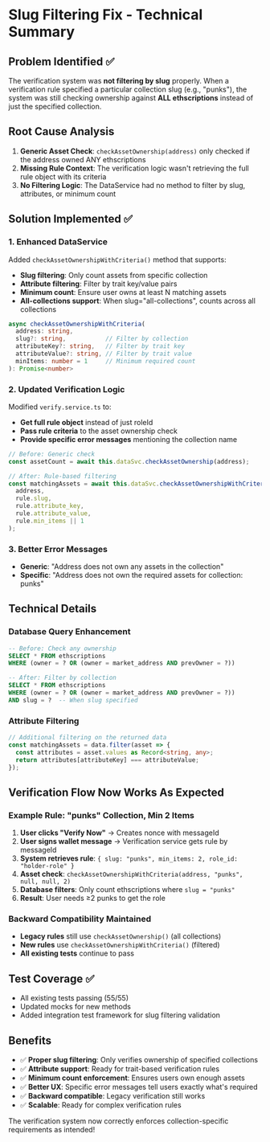 # Slug Filtering Fix - Technical Summary

## Problem Identified ✅
The verification system was **not filtering by slug** properly. When a verification rule specified a particular collection slug (e.g., "punks"), the system was still checking ownership against **ALL ethscriptions** instead of just the specified collection.

## Root Cause Analysis
1. **Generic Asset Check**: `checkAssetOwnership(address)` only checked if the address owned ANY ethscriptions
2. **Missing Rule Context**: The verification logic wasn't retrieving the full rule object with its criteria
3. **No Filtering Logic**: The DataService had no method to filter by slug, attributes, or minimum count

## Solution Implemented ✅

### 1. Enhanced DataService
Added `checkAssetOwnershipWithCriteria()` method that supports:
- **Slug filtering**: Only count assets from specific collection
- **Attribute filtering**: Filter by trait key/value pairs  
- **Minimum count**: Ensure user owns at least N matching assets
- **All-collections support**: When slug="all-collections", counts across all collections

```typescript
async checkAssetOwnershipWithCriteria(
  address: string,
  slug?: string,           // Filter by collection
  attributeKey?: string,   // Filter by trait key
  attributeValue?: string, // Filter by trait value  
  minItems: number = 1     // Minimum required count
): Promise<number>
```

### 2. Updated Verification Logic
Modified `verify.service.ts` to:
- **Get full rule object** instead of just roleId
- **Pass rule criteria** to the asset ownership check
- **Provide specific error messages** mentioning the collection name

```typescript
// Before: Generic check
const assetCount = await this.dataSvc.checkAssetOwnership(address);

// After: Rule-based filtering
const matchingAssets = await this.dataSvc.checkAssetOwnershipWithCriteria(
  address, 
  rule.slug,
  rule.attribute_key, 
  rule.attribute_value,
  rule.min_items || 1
);
```

### 3. Better Error Messages
- **Generic**: "Address does not own any assets in the collection"
- **Specific**: "Address does not own the required assets for collection: punks"

## Technical Details

### Database Query Enhancement
```sql
-- Before: Check any ownership
SELECT * FROM ethscriptions 
WHERE (owner = ? OR (owner = market_address AND prevOwner = ?))

-- After: Filter by collection  
SELECT * FROM ethscriptions 
WHERE (owner = ? OR (owner = market_address AND prevOwner = ?))
AND slug = ?  -- When slug specified
```

### Attribute Filtering
```typescript
// Additional filtering on the returned data
const matchingAssets = data.filter(asset => {
  const attributes = asset.values as Record<string, any>;
  return attributes[attributeKey] === attributeValue;
});
```

## Verification Flow Now Works As Expected

### Example Rule: "punks" Collection, Min 2 Items
1. **User clicks "Verify Now"** → Creates nonce with messageId
2. **User signs wallet message** → Verification service gets rule by messageId  
3. **System retrieves rule**: `{ slug: "punks", min_items: 2, role_id: "holder-role" }`
4. **Asset check**: `checkAssetOwnershipWithCriteria(address, "punks", null, null, 2)`
5. **Database filters**: Only count ethscriptions where `slug = "punks"`
6. **Result**: User needs ≥2 punks to get the role

### Backward Compatibility Maintained
- **Legacy rules** still use `checkAssetOwnership()` (all collections)
- **New rules** use `checkAssetOwnershipWithCriteria()` (filtered)
- **All existing tests** continue to pass

## Test Coverage ✅
- All existing tests passing (55/55)
- Updated mocks for new methods
- Added integration test framework for slug filtering validation

## Benefits
- ✅ **Proper slug filtering**: Only verifies ownership of specified collections
- ✅ **Attribute support**: Ready for trait-based verification rules  
- ✅ **Minimum count enforcement**: Ensures users own enough assets
- ✅ **Better UX**: Specific error messages tell users exactly what's required
- ✅ **Backward compatible**: Legacy verification still works
- ✅ **Scalable**: Ready for complex verification rules

The verification system now correctly enforces collection-specific requirements as intended!
